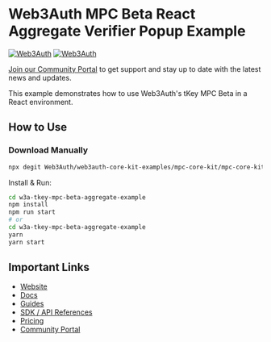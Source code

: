 # Web3Auth MPC Beta React Aggregate Verifier Popup Example

[![Web3Auth](https://img.shields.io/badge/Web3Auth-SDK-blue)](https://web3auth.io/docs/sdk/tkey)
[![Web3Auth](https://img.shields.io/badge/Web3Auth-Community-cyan)](https://community.web3auth.io)

[Join our Community Portal](https://community.web3auth.io/) to get support and stay up to date with the latest news and updates.

This example demonstrates how to use Web3Auth's tKey MPC Beta in a React environment.

## How to Use

### Download Manually

```bash
npx degit Web3Auth/web3auth-core-kit-examples/mpc-core-kit/mpc-core-kit-react-popup-aggregate-example w3a-tkey-mpc-beta-aggregate-example
```

Install & Run:

```bash
cd w3a-tkey-mpc-beta-aggregate-example
npm install
npm run start
# or
cd w3a-tkey-mpc-beta-aggregate-example
yarn
yarn start
```

## Important Links

- [Website](https://web3auth.io)
- [Docs](https://web3auth.io/docs)
- [Guides](https://web3auth.io/docs/guides)
- [SDK / API References](https://web3auth.io/docs/sdk)
- [Pricing](https://web3auth.io/pricing.html)
- [Community Portal](https://community.web3auth.io)
